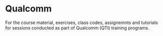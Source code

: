 # Qualcomm
For the course material, exercises, class codes, assignemnts and tutorials for sessions conducted as part of Qualcomm (QTI) training programs.
